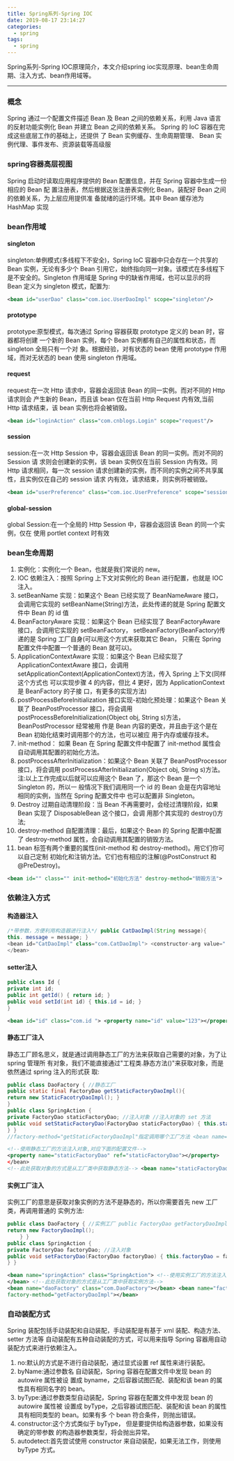 ```yaml
---
title: Spring系列-Spring IOC
date: 2019-08-17 23:14:27
categories:
  - spring
tags:
  - spring
---
```

Spring系列-Spring IOC原理简介，本文介绍spring ioc实现原理、bean生命周期、注入方式、bean作用域等。

<!-- more -->


------------
### 概念
Spring 通过一个配置文件描述 Bean 及 Bean 之间的依赖关系，利用 Java 语言的反射功能实例化 Bean 并建立 Bean 之间的依赖关系。 Spring 的 IoC 容器在完成这些底层工作的基础上，还提供 了 Bean 实例缓存、生命周期管理、 Bean 实例代理、事件发布、资源装载等高级服
### spring容器高层视图
Spring 启动时读取应用程序提供的 Bean 配置信息，并在 Spring 容器中生成一份相应的 Bean 配 置注册表，然后根据这张注册表实例化 Bean，装配好 Bean 之间的依赖关系，为上层应用提供准 备就绪的运行环境。其中 Bean 缓存池为 HashMap 实现

### bean作用域
#### singleton
singleton:单例模式(多线程下不安全)，Spring IoC 容器中只会存在一个共享的 Bean 实例，无论有多少个 Bean 引用它，始终指向同一对象。该模式在多线程下是不安全的。Singleton 作用域是 Spring 中的缺省作用域，也可以显示的将 Bean 定义为 singleton 模式，配置为:
```xml
<bean id="userDao" class="com.ioc.UserDaoImpl" scope="singleton"/>
```
#### prototype
prototype:原型模式，每次通过 Spring 容器获取 prototype 定义的 bean 时，容器都将创建 一个新的 Bean 实例，每个 Bean 实例都有自己的属性和状态，而 singleton 全局只有一个对 象。根据经验，对有状态的 bean 使用 prototype 作用域，而对无状态的 bean 使用 singleton 作用域。
#### request
request:在一次 Http 请求中，容器会返回该 Bean 的同一实例。而对不同的 Http 请求则会 产生新的 Bean，而且该 bean 仅在当前 Http Request 内有效,当前 Http 请求结束，该 bean 实例也将会被销毁。
```xml
<bean id="loginAction" class="com.cnblogs.Login" scope="request"/>
```
#### session
session:在一次 Http Session 中，容器会返回该 Bean 的同一实例。而对不同的 Session 请 求则会创建新的实例，该 bean 实例仅在当前 Session 内有效。同 Http 请求相同，每一次 session 请求创建新的实例，而不同的实例之间不共享属性，且实例仅在自己的 session 请求 内有效，请求结束，则实例将被销毁。
```xml
<bean id="userPreference" class="com.ioc.UserPreference" scope="session"/>
```
#### global-session
global Session:在一个全局的 Http Session 中，容器会返回该 Bean 的同一个实例，仅在 使用 portlet context 时有效
### bean生命周期
1. 实例化：实例化一个 Bean，也就是我们常说的 new。
2. IOC 依赖注入：按照 Spring 上下文对实例化的 Bean 进行配置，也就是 IOC 注入。
3. setBeanName 实现：如果这个 Bean 已经实现了 BeanNameAware 接口，会调用它实现的 setBeanName(String)方法，此处传递的就是 Spring 配置文件中 Bean 的 id 值
4. BeanFactoryAware 实现：如果这个 Bean 已经实现了 BeanFactoryAware 接口，会调用它实现的 setBeanFactory， setBeanFactory(BeanFactory)传递的是 Spring 工厂自身(可以用这个方式来获取其它 Bean， 只需在 Spring 配置文件中配置一个普通的 Bean 就可以)。
5. ApplicationContextAware 实现：如果这个 Bean 已经实现了 ApplicationContextAware 接口，会调用 setApplicationContext(ApplicationContext)方法，传入 Spring 上下文(同样这个方式也 可以实现步骤 4 的内容，但比 4 更好，因为 ApplicationContext 是 BeanFactory 的子接 口，有更多的实现方法)
6. postProcessBeforeInitialization 接口实现-初始化预处理：如果这个 Bean 关联了 BeanPostProcessor 接口，将会调用 postProcessBeforeInitialization(Object obj, String s)方法，BeanPostProcessor 经常被用 作是 Bean 内容的更改，并且由于这个是在 Bean 初始化结束时调用那个的方法，也可以被应 用于内存或缓存技术。
7. init-method： 如果 Bean 在 Spring 配置文件中配置了 init-method 属性会自动调用其配置的初始化方法。
8. postProcessAfterInitialization：如果这个 Bean 关联了 BeanPostProcessor 接口，将会调用 postProcessAfterInitialization(Object obj, String s)方法。 注:以上工作完成以后就可以应用这个 Bean 了，那这个 Bean 是一个 Singleton 的，所以一 般情况下我们调用同一个 id 的 Bean 会是在内容地址相同的实例，当然在 Spring 配置文件中 也可以配置非 Singleton。
9. Destroy 过期自动清理阶段：当 Bean 不再需要时，会经过清理阶段，如果 Bean 实现了 DisposableBean 这个接口，会调
用那个其实现的 destroy()方法;
10. destroy-method 自配置清理：最后，如果这个 Bean 的 Spring 配置中配置了 destroy-method 属性，会自动调用其配置的销毁方法。
11. bean 标签有两个重要的属性(init-method 和 destroy-method)。用它们你可以自己定制 初始化和注销方法。它们也有相应的注解(@PostConstruct 和@PreDestroy)。
```xml
<bean id="" class="" init-method="初始化方法" destroy-method="销毁方法">
```

### 依赖注入方式

#### 构造器注入
```java
/*带参数，方便利用构造器进行注入*/ public CatDaoImpl(String message){
this. message = message; }
<bean id="CatDaoImpl" class="com.CatDaoImpl"> <constructor-arg value=" message "></constructor-arg>
</bean>
```
#### setter注入
```java
public class Id {
private int id;
public int getId() { return id; }
public void setId(int id) { this.id = id; }
}
```
```xml
<bean id="id" class="com.id "> <property name="id" value="123"></property> </bean>
```
#### 静态工厂注入
静态工厂顾名思义，就是通过调用静态工厂的方法来获取自己需要的对象，为了让 spring 管理所 有对象，我们不能直接通过"工程类.静态方法()"来获取对象，而是依然通过 spring 注入的形式获 取:
```java
public class DaoFactory { //静态工厂
public static final FactoryDao getStaticFactoryDaoImpl(){
return new StaticFacotryDaoImpl(); }
}
public class SpringAction {
private FactoryDao staticFactoryDao; //注入对象 //注入对象的 set 方法
public void setStaticFactoryDao(FactoryDao staticFactoryDao) { this.staticFactoryDao = staticFactoryDao;
} }
//factory-method="getStaticFactoryDaoImpl"指定调用哪个工厂方法 <bean name="springAction" class=" SpringAction" >

```
```xml
<!--使用静态工厂的方法注入对象,对应下面的配置文件-->
<property name="staticFactoryDao" ref="staticFactoryDao"></property>
</bean>
<!--此处获取对象的方式是从工厂类中获取静态方法--> <bean name="staticFactoryDao" class="DaoFactory" factory-method="getStaticFactoryDaoImpl"></bean>
```
#### 实例工厂注入
实例工厂的意思是获取对象实例的方法不是静态的，所以你需要首先 new 工厂类，再调用普通的 实例方法:
```java
public class DaoFactory { //实例工厂 public FactoryDao getFactoryDaoImpl(){
return new FactoryDaoImpl();
	} }
public class SpringAction {
private FactoryDao factoryDao; //注入对象
public void setFactoryDao(FactoryDao factoryDao) { this.factoryDao = factoryDao;
} }
```
```xml
<bean name="springAction" class="SpringAction"> <!--使用实例工厂的方法注入对象,对应下面的配置文件--> <property name="factoryDao" ref="factoryDao"></property>
</bean> <!--此处获取对象的方式是从工厂类中获取实例方法-->
<bean name="daoFactory" class="com.DaoFactory"></bean> <bean name="factoryDao" factory-bean="daoFactory"
factory-method="getFactoryDaoImpl"></bean>
```

### 自动装配方式
Spring 装配包括手动装配和自动装配，手动装配是有基于 xml 装配、构造方法、setter 方法等 自动装配有五种自动装配的方式，可以用来指导 Spring 容器用自动装配方式来进行依赖注入。
1. no:默认的方式是不进行自动装配，通过显式设置 ref 属性来进行装配。
2. byName:通过参数名 自动装配，Spring 容器在配置文件中发现 bean 的 autowire 属性被设
置成 byname，之后容器试图匹配、装配和该 bean 的属性具有相同名字的 bean。
3. byType:通过参数类型自动装配，Spring 容器在配置文件中发现 bean 的 autowire 属性被 设置成 byType，之后容器试图匹配、装配和该 bean 的属性具有相同类型的 bean。如果有多
个 bean 符合条件，则抛出错误。
4. constructor:这个方式类似于 byType， 但是要提供给构造器参数，如果没有确定的带参数
  的构造器参数类型，将会抛出异常。
5. autodetect:首先尝试使用 constructor 来自动装配，如果无法工作，则使用 byType 方式。
